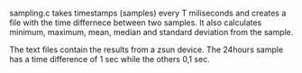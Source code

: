 sampling.c takes timestamps (samples) every T miliseconds and creates a file with the time differnece between two samples.
It also calculates minimum, maximum, mean, median and standard deviation from the sample.

The text files contain the results from a zsun device. The 24hours sample has a time difference of 1 sec while the others 0,1 sec.
